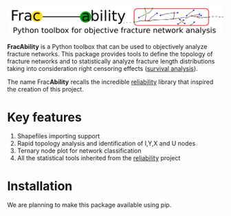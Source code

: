 
![logo](./docs/images/logo.png)


**FracAbility** is a Python toolbox that can be used to objectively analyze fracture networks. This package provides tools to define the topology of fracture networks and to statistically analyze fracture length distributions taking into consideration right censoring effects ([survival analysis](https://en.wikipedia.org/wiki/Survival_analysis)). 

The name Frac**Ability** recalls the incredible [reliability](https://github.com/MatthewReid854/reliability/tree/master) library that inspired the creation of this project. 


# Key features

1. Shapefiles importing support
2. Rapid topology analysis and identification of I,Y,X and U nodes
3. Ternary node plot for network classification
4. All the statistical tools inherited from the [reliability](https://github.com/MatthewReid854/reliability/tree/master) project  

# Installation

We are planning to make this package available using pip.

